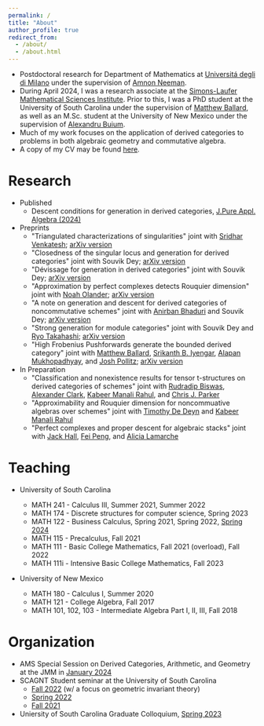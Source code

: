 ```yaml
---
permalink: /
title: "About"
author_profile: true
redirect_from: 
  - /about/
  - /about.html
---
```

- Postdoctoral research for Department of Mathematics at [Universitá degli di Milano](https://www.unimi.it/en) under the supervision of [Amnon Neeman](https://www.unimi.it/en/ugov/person/amnon-neeman).
- During April 2024, I was a research associate at the [Simons-Laufer Mathematical Sciences Institute](https://www.slmath.org/programs/356). Prior to this, I was a PhD student at the University of South Carolina under the supervision of [Matthew Ballard](https://www.matthewrobertballard.com), as well as an M.Sc. student at the University of New Mexico under the supervision of [Alexandru Buium](http://www.math.unm.edu/~buium). 
- Much of my work focuses on the application of derived categories to problems in both algebraic geometry and commutative algebra. 
- A copy of my CV may be found [here](lankp.github.io/files/Lank-CV.pdf).

Research
==
- Published
  - Descent conditions for generation in derived categories, [J.Pure Appl. Algebra (2024)](https://doi.org/10.1016/j.jpaa.2024.107671)
- Preprints
  - "Triangulated characterizations of singularities" joint with [Sridhar Venkatesh](https://sites.google.com/view/sridhar-venkatesh); [arXiv version](https://arxiv.org/abs/2405.04389)
  - "Closedness of the singular locus and generation for derived categories" joint with Souvik Dey; [arXiv version](https://arxiv.org/abs/2403.19564)
  - "Dévissage for generation in derived categories" joint with Souvik Dey; [arXiv version](http://arxiv.org/abs/2401.13661)
  - "Approximation by perfect complexes detects Rouquier dimension" joint with [Noah Olander](https://noaholander.github.io/); [arXiv version](https://arxiv.org/abs/2401.10146)
  - "A note on generation and descent for derived categories of noncommutative schemes" joint with [Anirban Bhaduri](https://sc.edu/study/colleges_schools/artsandsciences/mathematics/our_people/directory/bhaduri_anirban.php) and Souvik Dey; [arXiv version](http://arxiv.org/abs/2312.02840)
  - "Strong generation for module categories" joint with Souvik Dey and [Ryo Takahashi](https://www.math.nagoya-u.ac.jp/~takahashi/); [arXiv version](https://arxiv.org/abs/2307.13675)
  - "High Frobenius Pushforwards generate the bounded derived category" joint with [Matthew Ballard](https://www.matthewrobertballard.com/), [Srikanth B. Iyengar](https://www.math.utah.edu/~iyengar/), [Alapan Mukhopadhyay](http://www-personal.umich.edu/~alapanm/), and [Josh Pollitz](https://www.joshpollitz.com/); [arXiv version](https://arxiv.org/abs/2303.18085)
 - In Preparation
   - "Classification and nonexistence results for tensor t-structures on derived categories of schemes" joint with [Rudradip Biswas](https://sites.google.com/view/rudradip-biswas/home), [Alexander Clark](https://sites.google.com/site/alexanderpclarkmath/), [Kabeer Manali Rahul](https://maths.anu.edu.au/people/kabeer-manali-rahul), and [Chris J. Parker](https://trr358.math.uni-bielefeld.de/people/view/756)
   - "Approximability and Rouquier dimension for noncommuative algebras over schemes" joint with [Timothy De Deyn](https://tdedeyn.github.io/) and [Kabeer Manali Rahul](https://maths.anu.edu.au/people/kabeer-manali-rahul)
   - "Perfect complexes and proper descent for algebraic stacks" joint with [Jack Hall](https://blogs.unimelb.edu.au/jack-hall/), [Fei Peng](https://algebraicgeometry.science.unimelb.edu.au/#tab171), and [Alicia Lamarche](https://alicialamarche.com/about)
   
Teaching
==

- University of South Carolina
  - MATH 241 - Calculus III, Summer 2021, Summer 2022
  - MATH 174 - Discrete structures for computer science, Spring 2023
  - MATH 122 - Business Calculus, Spring 2021, Spring 2022, [Spring 2024](lankp.github.io/teaching/USCMATH122S24/USCMATH122S24.html)
  - MATH 115 - Precalculus, Fall 2021
  - MATH 111 - Basic College Mathematics, Fall 2021 (overload), Fall 2022
  - MATH 111i - Intensive Basic College Mathematics, Fall 2023

- University of New Mexico
  - MATH 180 - Calculus I, Summer 2020
  - MATH 121 - College Algebra, Fall 2017
  - MATH 101, 102, 103 - Intermediate Algebra Part I, II, III, Fall 2018

Organization
===
- AMS Special Session on Derived Categories, Arithmetic, and Geometry at the JMM in [January 2024](https://www.jointmathematicsmeetings.org/meetings/national/jmm2024/2300_program_ss105.html#title)
- SCAGNT Student seminar at the University of South Carolina
  - [Fall 2022](https://www.scagnt.org/student_seminar/) (w/ a focus on geometric invariant theory)
  - [Spring 2022](https://www.scagnt.org/student_seminar/spring/2022/index.html)
  - [Fall 2021](https://www.scagnt.org/student_seminar/fall/2021/index.html)	
- Uniersity of South Carolina Graduate Colloquium, [Spring 2023](https://www.jonathanmichaelsmith.com/graduate-colloquium-spring-2023)
